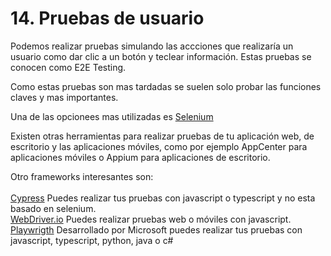 # 14. Pruebas de usuario

Podemos realizar pruebas simulando las accciones que realizaría un usuario como dar clic a un botón y teclear información. Estas pruebas se conocen como E2E Testing.

Como estas pruebas son mas tardadas se suelen solo probar las funciones claves y mas importantes.

&#x20;Una de las opcionees mas utilizadas es [Selenium](https://www.seleniumhq.org)

Existen otras herramientas  para realizar pruebas de tu aplicación web, de escritorio y las aplicaciones móviles, como por ejemplo AppCenter para aplicaciones móviles o Appium para aplicaciones de escritorio.

Otro frameworks interesantes son:\
[\
Cypress](https://www.cypress.io) Puedes realizar tus pruebas con javascript o typescript y no esta basado en selenium.\
[WebDriver.io](https://webdriver.io) Puedes realizar pruebas web o móviles con javascript.\
[Playwrigth](https://playwright.dev) Desarrollado por Microsoft puedes realizar tus pruebas con javascript, typescript, python, java o c#


